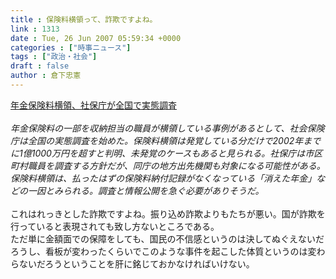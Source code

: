 ```yaml
---
title : 保険料横領って、詐欺ですよね。
link : 1313
date : Tue, 26 Jun 2007 05:59:34 +0000
categories : ["時事ニュース"]
tags : ["政治・社会"]
draft : false
author : 倉下忠憲
---
```


<A HREF="http://www.nikkei.co.jp/news/main/20070624AT3S2301223062007.html" TARGET="_blank">年金保険料横領、社保庁が全国で実態調査</A><BR><BR><I>年金保険料の一部を収納担当の職員が横領している事例があるとして、社会保険庁は全国の実態調査を始めた。保険料横領は発覚している分だけで2002年までに1億1000万円を超すと判明、未発覚のケースもあると見られる。社保庁は市区町村職員を調査する方針だが、同庁の地方出先機関も対象になる可能性がある。保険料横領は、払ったはずの保険料納付記録がなくなっている「消えた年金」などの一因とみられる。調査と情報公開を急ぐ必要がありそうだ。 </I><BR><BR>これはれっきとした詐欺ですよね。振り込め詐欺よりもたちが悪い。国が詐欺を行っていると表現されても致し方ないところである。<BR>ただ単に金額面での保障をしても、国民の不信感というのは決してぬぐえないだろうし、看板が変わったくらいでこのような事件を起こした体質というのは変わらないだろうということを肝に銘じておかなければいけない。<br><br>
